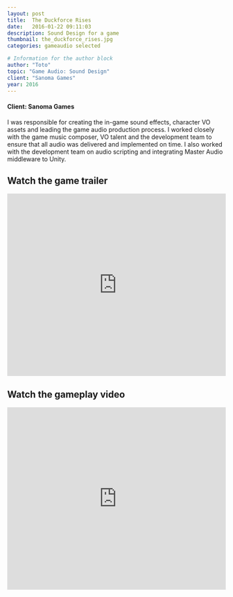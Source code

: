```yaml
---
layout: post
title:  The Duckforce Rises
date:   2016-01-22 09:11:03
description: Sound Design for a game
thumbnail: the_duckforce_rises.jpg
categories: gameaudio selected

# Information for the author block
author: "Toto"
topic: "Game Audio: Sound Design"
client: "Sanoma Games"
year: 2016
---
```


#### Client: Sanoma Games
I was responsible for creating the in-game sound effects, character VO assets and leading the game audio production process. I worked closely with the game music composer, VO talent and the development team to ensure that all audio was delivered and implemented on time. I also worked with the development team on audio scripting and integrating Master Audio middleware to Unity.

## Watch the game trailer

<iframe width="100%" height="420" src="https://www.youtube.com/embed/TtxjImDy9rk" frameborder="0" allow="autoplay; encrypted-media" allowfullscreen></iframe>

## Watch the gameplay video

<iframe width="100%" height="420" src="https://www.youtube.com/embed/kDou4a148aA" frameborder="0" allow="autoplay; encrypted-media" allowfullscreen></iframe>
